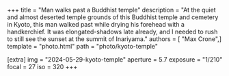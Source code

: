 +++
title = "Man walks past a Buddhist temple"
description = "At the quiet and almost deserted temple grounds of this Buddhist temple and cemetery in Kyoto, this man walked past while drying his forehead with a handkerchief. It was elongated-shadows late already, and I needed to rush to still see the sunset at the summit of Inariyama."
authors = [ "Max Crone",]
template = "photo.html"
path = "photo/kyoto-temple"

[extra]
img = "2024-05-29-kyoto-temple"
aperture = 5.7
exposure = "1/210"
focal = 27
iso = 320
+++

